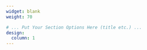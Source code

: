 ```yaml
---
widget: blank
weight: 70

# ... Put Your Section Options Here (title etc.) ...
design:
  column: 1    
---
```

